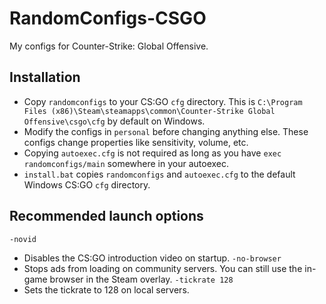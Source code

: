 # RandomConfigs-CSGO

My configs for Counter-Strike: Global Offensive.

## Installation

* Copy `randomconfigs` to your CS:GO `cfg` directory. This is
`C:\Program Files (x86)\Steam\steamapps\common\Counter-Strike Global Offensive\csgo\cfg`
by default on Windows.
* Modify the configs in `personal` before changing anything else. These configs change properties
like sensitivity, volume, etc.
* Copying `autoexec.cfg` is not required as long as you have `exec randomconfigs/main` somewhere
in your autoexec.
* `install.bat` copies `randomconfigs` and `autoexec.cfg` to the default Windows CS:GO `cfg`
directory.

## Recommended launch options

`-novid`
* Disables the CS:GO introduction video on startup.
`-no-browser`
* Stops ads from loading on community servers. You can still use the in-game browser in the Steam
overlay.
`-tickrate 128`
* Sets the tickrate to 128 on local servers.
